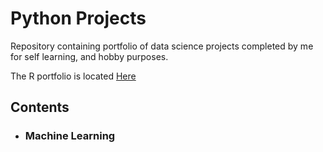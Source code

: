 # Python Projects

Repository containing portfolio of data science projects completed by me for self learning, and hobby purposes.

The R portfolio is located [Here](https://github.com/ldavis-datasci-projects/R-Projects.git)

## Contents

- ### Machine Learning


